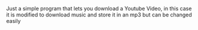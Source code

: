 Just a simple program that lets you download a Youtube Video, in this case it is modified to download music and store it in an mp3 but can be changed easily
